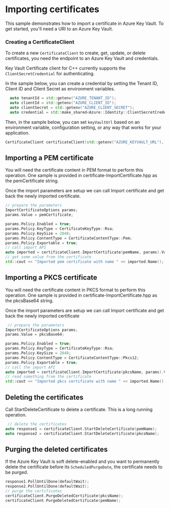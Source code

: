 # Importing certificates

This sample demonstrates how to import a certificate in Azure Key Vault.
To get started, you'll need a URI to an Azure Key Vault.

### Creating a CertificateClient

To create a new `CertificateClient` to create, get, update, or delete certificates, you need the endpoint to an Azure Key Vault and credentials.

Key Vault Certificate client for C++ currently supports the `ClientSecretCredential` for authenticating.

In the sample below, you can create a credential by setting the Tenant ID, Client ID and Client Secret as environment variables.

```cpp Snippet:CertificateSample3CreateCredential
  auto tenantId = std::getenv("AZURE_TENANT_ID");
  auto clientId = std::getenv("AZURE_CLIENT_ID");
  auto clientSecret = std::getenv("AZURE_CLIENT_SECRET");
  auto credential = std::make_shared<Azure::Identity::ClientSecretCredential>(tenantId, clientId, clientSecret);
```

Then, in the sample below, you can set `keyVaultUrl` based on an environment variable, configuration setting, or any way that works for your application.

```cpp Snippet:CertificateSample3Client
CertificateClient certificateClient(std::getenv("AZURE_KEYVAULT_URL"), credential);
```

## Importing a PEM certificate

You will need the certificate content in PEM format to perform this operation. One sample is provided in certificate-ImportCertificate.hpp as the pemCertificate string.

Once the import parameters are setup we can call Import certificate and get back the newly imported certificate.

```cpp Snippet:CertificateSample3ImportPEM
// prepare the parameters
ImportCertificateOptions params;
params.Value = pemCertificate;

params.Policy.Enabled = true;
params.Policy.KeyType = CertificateKeyType::Rsa;
params.Policy.KeySize = 2048;
params.Policy.ContentType = CertificateContentType::Pem;
params.Policy.Exportable = true;
// call import API
auto imported = certificateClient.ImportCertificate(pemName, params).Value;
// get some value from the certificate
std::cout << "Imported pem certificate with name " << imported.Name();
```

## Importing a PKCS certificate

You will need the certificate content in PKCS format to perform this operation. One sample is provided in certificate-ImportCertificate.hpp as the pkcsBase64 string.

Once the import parameters are setup we can call Import certificate and get back the newly imported certificate

```cpp Snippet:CertificateSample3ImportPKCS
 // prepare the parameters
ImportCertificateOptions params;
params.Value = pkcsBase64;

params.Policy.Enabled = true;
params.Policy.KeyType = CertificateKeyType::Rsa;
params.Policy.KeySize = 2048;
params.Policy.ContentType = CertificateContentType::Pkcs12;
params.Policy.Exportable = true;
// call the import API
auto imported = certificateClient.ImportCertificate(pkcsName, params).Value;
// read something from the certificate
std::cout << "Imported pkcs certificate with name " << imported.Name();
```


## Deleting the certificates

Call StartDeleteCertificate to delete a certificate. This is a long running operation.

```cpp Snippet:CertificateSample1Delete
 // delete the certificates
auto response1 = certificateClient.StartDeleteCertificate(pemName);
auto response2 = certificateClient.StartDeleteCertificate(pkcsName);
```

## Purging the deleted certificates

If the Azure Key Vault is soft delete-enabled and you want to permanently delete the certificate before its `ScheduledPurgeDate`, the certificate needs to be purged.

```cpp Snippet:CertificateSample3PurgeCertificate
response1.PollUntilDone(defaultWait);
response2.PollUntilDone(defaultWait);
// purge the certificates
certificateClient.PurgeDeletedCertificate(pkcsName);
certificateClient.PurgeDeletedCertificate(pemName);
```
